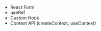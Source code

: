 <ul>
  <li>React Form</li>
  <li>useRef</li>
  <li>Custom Hook</li>
  <li>Context API (createContext, useContext)</li>
</ul>
